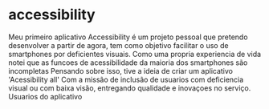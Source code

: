 # accessibility
Meu primeiro aplicativo
Accessibility é um projeto pessoal que pretendo desenvolver a partir de agora, tem como objetivo facilitar o uso de smartphones por deficientes visuais.
Como uma propria experiencia de vida notei que as funcoes de acessibilidade da maioria dos smartphones são incompletas
Pensando sobre isso, tive a ideia de criar um aplicativo 'Acessibility all'
Com a missão de inclusão de usuarios com deficiencia visual ou com baixa visão, entregando qualidade e inovaçoes no serviço.
Usuarios do aplicativo 
